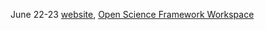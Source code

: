 June 22-23  [website](https://www.improvingpsych.org/SIPS2020/), [Open Science Framework Workspace](https://osf.io/vxq9d/)
